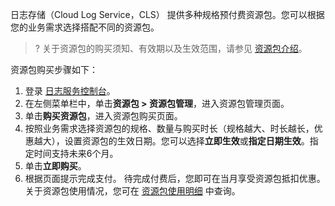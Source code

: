 日志存储（Cloud Log Service，CLS） 提供多种规格预付费资源包。您可以根据您的业务需求选择搭配不同的资源包。

>? 关于资源包的购买须知、有效期以及生效范围，请参见 [资源包介绍](https://cloud.tencent.com/document/product/614/78047)。
>

资源包购买步骤如下：
1. 登录 [日志服务控制台](https://console.cloud.tencent.com/cls)。
2. 在左侧菜单栏中，单击**资源包 > 资源包管理**，进入资源包管理页面。
3. 单击**购买资源包**，进入资源包购买页面。
4. 按照业务需求选择资源包的规格、数量与购买时长（规格越大、时长越长，优惠越大），设置资源包的生效日期。您可以选择**立即生效**或**指定日期生效**。指定时间支持未来6个月。
5. 单击**立即购买**。
6. 根据页面提示完成支付。
待完成付费后，您即可在当月享受资源包抵扣优惠。关于资源包使用情况，您可在 [资源包使用明细](https://cloud.tencent.com/document/product/614/78049) 中查询。

